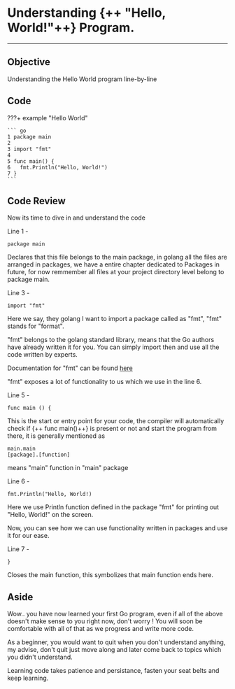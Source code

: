 # Understanding {++ "Hello, World!"++} Program.

<hr>

## Objective

Understanding the Hello World program line-by-line

## Code

???+ example "Hello World"

    ``` go
    1 package main
    2
    3 import "fmt"
    4
    5 func main() {
    6   fmt.Println("Hello, World!")
    7 }
    ```

## Code Review

Now its time to dive in and understand the code

Line 1 - 

    package main

Declares that this file belongs to the main package, in golang all the files are arranged in packages, we have a entire chapter dedicated to Packages in future, for now remmember all files at your project directory level belong to package main.

Line 3 -

    import "fmt"

Here we say, they golang I want to import a package called as "fmt", "fmt" stands for "format".

"fmt" belongs to the golang standard library, means that the Go authors have already written it for you. You can simply import then and use all the code written by experts.

Documentation for "fmt" can be found [here](https://golang.org/pkg/fmt/)

"fmt" exposes a lot of functionality to us which we use in the line 6.

Line 5 - 

    func main () {

This is the start or entry point for your code, the compiler will automatically check if {++ func main()++} is present or not and start the program from there, it is generally mentioned as

    main.main
    [package].[function]

means "main" function in "main" package

Line 6 - 

    fmt.Println("Hello, World!)

Here we use Println function defined in the package "fmt" for printing out "Hello, World!" on the screen.

Now, you can see how we can use functionality written in packages and use it for our ease.

Line 7 - 

    }

Closes the main function, this symbolizes that main function ends here.

## Aside

Wow.. you have now learned your first Go program, even if all of the above doesn't make sense to you right now, don't worry ! You will soon be comfortable with all of that as we progress and write more code.

As a beginner, you would want to quit when you don't understand anything, my advise, don't quit just move along and later come back to topics which you didn't understand.

Learning code takes patience and persistance, fasten your seat belts and keep learning.
